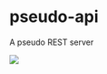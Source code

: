 # pseudo-api

A pseudo REST server

[![](https://img.shields.io/badge/Donate-Jupyter?style=for-the-badge)](https://razorpay.webug.space/kunaltawatia/pseudo-api)